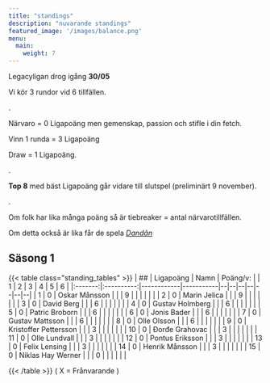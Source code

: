 ```yaml
---
title: "standings"
description: "nuvarande standings"
featured_image: '/images/balance.png'
menu:
  main:
    weight: 7
---
```


Legacyligan drog igång **30/05** 

Vi kör 3 rundor vid 6 tillfällen.

.

Närvaro = 0 Ligapoäng men gemenskap, passion och stifle i din fetch.

Vinn 1 runda = 3 Ligapoäng

Draw = 1 Ligapoäng.

.

**Top 8** med bäst Ligapoäng går vidare till slutspel (preliminärt 9 november). 

.

Om folk har lika många poäng så är tiebreaker = antal närvarotillfällen. 

Om detta också är lika får de spela *[Dandân](https://infinite.tcgplayer.com/article/What-is-Dand%C3%A2n-MTG-s-Forgetful-Fish-Format/7d6590b5-8e78-44f5-92c6-511049676fea/)*






## Säsong 1
{{< table class="standing_tables" >}}
| ##  | Ligapoäng | Namn | Poäng/v: |   | 1 | 2 | 3 | 4 | 5 | 6 |
|:-------:|:----------:|------------|-----------|--|--|--|--|--|--|--|
| 1     | 0         | Oskar Månsson | | | 9 |  |  |  |  |  |
| 2     | 0         | Marin Jelica | | | 9 |  |  |  |  |  |
| 3     | 0         | David Berg | | | 6 |  |  |  |  |  |
| 4     | 0         | Gustav Holmberg | |  | 6 |  |  |  |  |  |
| 5     | 0         | Patric Broborn | |  | 6 |  |  |  |  |  |
| 6     | 0         | Jonis Bader | |  | 6 |  |  |  |  |  |
| 7     | 0         | Gustav Mattsson |  | | 6 |  |  |  |  |  |
| 8     | 0         | Olle Olsson |  | | 6 |  |  |  |  |  |
| 9     | 0         | Kristoffer Pettersson |  | | 3 |  |  |  |  |  |
| 10     | 0         | Đorđe Grahovac  |  | | 3 |  |  |  |  |  |
| 11     | 0         | Olle Lundvall  |  | | 3 |  |  |  |  |  |
| 12     | 0         | Pontus Eriksson |  | | 3 |  |  |  |  |  |
| 13     | 0         | Felix Lensing |  | | 3 |  |  |  |  |  |
| 14     | 0         | Henrik Månsson |  | | 3 |  |  |  |  |  |
| 15    | 0         | Niklas Hay Werner |  | | 0 |  |  |  |  |  |


{{< /table >}}
( X = Frånvarande )
